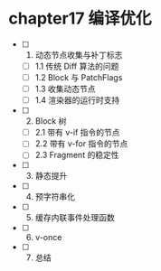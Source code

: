 # chapter17 编译优化

- [ ] 1. 动态节点收集与补丁标志
  - [ ] 1.1 传统 Diff 算法的问题 
  - [ ] 1.2 Block 与 PatchFlags 
  - [ ] 1.3 收集动态节点
  - [ ] 1.4 渲染器的运行时支持
- [ ] 2. Block 树
  - [ ] 2.1 带有 v-if 指令的节点
  - [ ] 2.2 带有 v-for 指令的节点
  - [ ] 2.3 Fragment 的稳定性
- [ ] 3. 静态提升
- [ ] 4. 预字符串化
- [ ] 5. 缓存内联事件处理函数
- [ ] 6. v-once
- [ ] 7. 总结